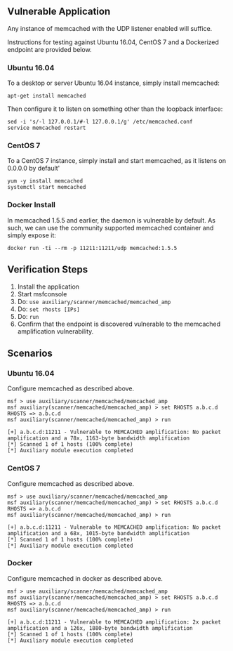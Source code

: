 ## Vulnerable Application

Any instance of memcached with the UDP listener enabled will suffice.

Instructions for testing against Ubuntu 16.04, CentOS 7 and a Dockerized endpoint are provided below.

### Ubuntu 16.04

To a desktop or server Ubuntu 16.04 instance, simply install memcached:

```
apt-get install memcached
```

Then configure it to listen on something other than the loopback interface:

```
sed -i 's/-l 127.0.0.1/#-l 127.0.0.1/g' /etc/memcached.conf
service memcached restart
```

### CentOS 7

To a CentOS 7 instance, simply install and start memcached, as it listens on 0.0.0.0 by default'

```
yum -y install memcached
systemctl start memcached
```

### Docker Install

In memcached 1.5.5 and earlier, the daemon is vulnerable by default.  As such, we can use the
community supported memcached container and simply expose it:

```
docker run -ti --rm -p 11211:11211/udp memcached:1.5.5
```

## Verification Steps


  1. Install the application
  2. Start msfconsole
  3. Do: `use auxiliary/scanner/memcached/memcached_amp`
  4. Do: `set rhosts [IPs]`
  5. Do: `run`
  6. Confirm that the endpoint is discovered vulnerable to the memcached amplification vulnerability.

## Scenarios

### Ubuntu 16.04

Configure memcached as described above.

```
msf > use auxiliary/scanner/memcached/memcached_amp
msf auxiliary(scanner/memcached/memcached_amp) > set RHOSTS a.b.c.d
RHOSTS => a.b.c.d
msf auxiliary(scanner/memcached/memcached_amp) > run

[+] a.b.c.d:11211 - Vulnerable to MEMCACHED amplification: No packet amplification and a 78x, 1163-byte bandwidth amplification
[*] Scanned 1 of 1 hosts (100% complete)
[*] Auxiliary module execution completed
```

### CentOS 7

Configure memcached as described above.

```
msf > use auxiliary/scanner/memcached/memcached_amp
msf auxiliary(scanner/memcached/memcached_amp) > set RHOSTS a.b.c.d
RHOSTS => a.b.c.d
msf auxiliary(scanner/memcached/memcached_amp) > run

[+] a.b.c.d:11211 - Vulnerable to MEMCACHED amplification: No packet amplification and a 68x, 1015-byte bandwidth amplification
[*] Scanned 1 of 1 hosts (100% complete)
[*] Auxiliary module execution completed
```

### Docker

Configure memcached in docker as described above.

```
msf > use auxiliary/scanner/memcached/memcached_amp
msf auxiliary(scanner/memcached/memcached_amp) > set RHOSTS a.b.c.d
RHOSTS => a.b.c.d
msf auxiliary(scanner/memcached/memcached_amp) > run

[+] a.b.c.d:11211 - Vulnerable to MEMCACHED amplification: 2x packet amplification and a 126x, 1880-byte bandwidth amplification
[*] Scanned 1 of 1 hosts (100% complete)
[*] Auxiliary module execution completed
```

